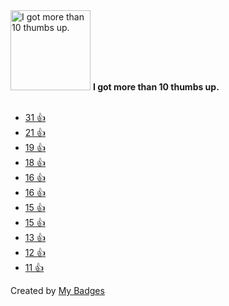 <img src="https://my-badges.github.io/my-badges/thumbs-up-10.png" alt="I got more than 10 thumbs up." title="I got more than 10 thumbs up." width="128">
<strong>I got more than 10 thumbs up.</strong>
<br><br>

* <a href="https://github.com/deployphp/deployer/issues/1256#issuecomment-310354858">31 👍</a>
* <a href="https://github.com/utterance/utterances/issues/1#issuecomment-315630670">21 👍</a>
* <a href="https://github.com/utterance/utterances/issues/1#issuecomment-315991976">19 👍</a>
* <a href="https://github.com/DefinitelyTyped/DefinitelyTyped/issues/17181#issuecomment-340244326">18 👍</a>
* <a href="https://github.com/symfony/symfony/issues/25643">16 👍</a>
* <a href="https://github.com/deployphp/deployer/issues/1256#issuecomment-321991581">16 👍</a>
* <a href="https://github.com/reduxjs/redux/issues/580">15 👍</a>
* <a href="https://github.com/doctrine/orm/pull/1569#issuecomment-364659910">15 👍</a>
* <a href="https://github.com/deployphp/deployer/issues/1393#issuecomment-339372638">13 👍</a>
* <a href="https://github.com/deployphp/deployer/issues/1276#issuecomment-310665283">12 👍</a>
* <a href="https://github.com/google/zx/issues/550">11 👍</a>


Created by <a href="https://github.com/my-badges/my-badges">My Badges</a>